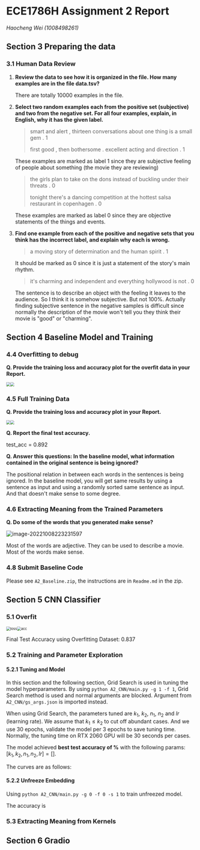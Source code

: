 # ECE1786H Assignment 2 Report

*Haocheng Wei (1008498261)*



## Section 3 Preparing the data

### 3.1 Human Data Review

1. **Review the data to see how it is organized in the file. How many examples are in the file data.tsv?**

    There are totally 10000 examples in the file.

2. **Select two random examples each from the positive set (subjective) and two from the negative set. For all four examples, explain, in English, why it has the given label.** 

    > smart and alert , thirteen conversations about one thing is a small gem . 	1
    >
    > first good , then bothersome . excellent acting and direction . 	1
    >

    These examples are marked as label 1 since they are subjective feeling of people about something (the movie they are reviewing)

    > the girls plan to take on the dons instead of buckling under their threats . 	0
    >
    > tonight there's a dancing competition at the hottest salsa restaurant in copenhagen . 	0
    >

    These examples are marked as label 0 since they are objective statements of the things and events.

3. **Find one example from each of the positive and negative sets that you think has the incorrect label, and explain why each is wrong.**

     > a moving story of determination and the human spirit . 	1
     >
     
     It should be marked as 0 since it is just a statement of the story's main rhythm.
     

     > it's charming and independent and everything hollywood is not . 	0
     >
     
     The sentence is to describe an object with the feeling it leaves to the audience. So I think it is somehow subjective. But not 100%. Actually finding subjective sentence in the negative samples is difficult since normally the description of the movie won't tell you they think their movie is "good" or "charming".


## Section 4 Baseline Model and Training

### 4.4 Overfitting to debug

**Q. Provide the training loss and accuracy plot for the overfit data in your Report.**

<img src="Report.assets/loss.png" style="zoom:67%;" /><img src="Report.assets/acc.png" style="zoom:67%;" />

### 4.5 Full Training Data

**Q. Provide the training loss and accuracy plot in your Report.**

<img src="Report.assets/nloss.png" style="zoom:67%;" /><img src="Report.assets/nacc.png" style="zoom:67%;" />

**Q. Report the final test accuracy.**

test_acc = 0.892

**Q. Answer this questions: In the baseline model, what information contained in the original sentence is being ignored?**

The positional relation in between each words in the sentences is being ignored. In the baseline model, you will get same results by using a sentence as input and using a randomly sorted same sentence as input. And that doesn't make sense to some degree.

### 4.6 Extracting Meaning from the Trained Parameters

**Q. Do some of the words that you generated make sense?**

![image-20221008223231597](Report.assets/image-20221008223231597.png)

Most of the words are adjective. They can be used to describe a movie. Most of the words make sense.

### 4.8 Submit Baseline Code

Please see `A2_Baseline.zip`, the instructions are in `Readme.md` in the zip.



## Section 5 CNN Classifier

### 5.1 Overfit

<img src="Report.assets/loss-1665470381421.png" alt="loss" style="zoom:67%;" /><img src="Report.assets/acc-1665470381420.png" alt="acc" style="zoom:67%;" />

Final Test Accuracy using Overfitting Dataset: 0.837

### 5.2 Training and Parameter Exploration

#### 5.2.1 Tuning and Model

In this section and the following section, Grid Search is used in tuning the model hyperparameters. By using `python A2_CNN/main.py -g 1 -f 1`, Grid Search method is used and normal arguments are blocked. Argument from `A2_CNN/gs_args.json` is imported instead. 

When using Grid Search, the parameters tuned are $k_1$, $k_2$, $n_1$, $n_2$ and $lr$ (learning rate). We assume that $k_1 \leq k_2$ to cut off abundant cases.  And we use 30 epochs, validate the model per 3 epochs to save tuning time. Normally, the tuning time on RTX 2060 GPU will be 30 seconds per cases.

The model achieved **best test accuracy of %** with the following params: $[k_1, k_2, n_1, n_2, lr] = []$.

The curves are as follows:



#### 5.2.2 Unfreeze Embedding

Using `python A2_CNN/main.py -g 0 -f 0 -s 1` to train unfreezed model.

The accuracy is 

### 5.3 Extracting Meaning from Kernels

## Section 6 Gradio


